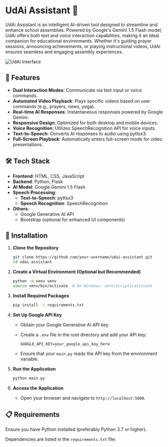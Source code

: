 # UdAi Assistant 🤖

UdAi Assistant is an intelligent AI-driven tool designed to streamline and enhance school assemblies. Powered by Google's Gemini 1.5 Flash model, UdAi offers both text and voice interaction capabilities, making it an ideal companion for educational environments. Whether it's guiding prayer sessions, announcing achievements, or playing instructional videos, UdAi ensures seamless and engaging assembly experiences.

![UdAi Interface]([path_to_screenshot.png](https://github.com/INTROX-AI/INTROX-AI/blob/eceefd0da19781bd943052b117ad97ed3fea77e1/assets/screenshotudai.jpeg))

## 🌟 Features

- **Dual Interaction Modes**: Communicate via text input or voice commands.
- **Automated Video Playback**: Plays specific videos based on user commands (e.g., prayers, news, yoga).
- **Real-time AI Responses**: Instantaneous responses powered by Google Gemini.
- **Responsive Design**: Optimized for both desktop and mobile devices.
- **Voice Recognition**: Utilizes SpeechRecognition API for voice inputs.
- **Text-to-Speech**: Converts AI responses to audio using pyttsx3.
- **Full-Screen Playback**: Automatically enters full-screen mode for video presentations.

## 🛠️ Tech Stack

- **Frontend**: HTML, CSS, JavaScript
- **Backend**: Python, Flask
- **AI Model**: Google Gemini 1.5 Flash
- **Speech Processing**:
  - **Text-to-Speech**: pyttsx3
  - **Speech Recognition**: SpeechRecognition
- **Others**:
  - Google Generative AI API
  - Bootstrap (optional for enhanced UI components)

## 🚀 Installation

1. **Clone the Repository**

   ```bash
   git clone https://github.com/your-username/udai-assistant.git
   cd udai-assistant
   ```

2. **Create a Virtual Environment (Optional but Recommended)**

   ```bash
   python -m venv venv
   source venv/bin/activate  # On Windows: venv\Scripts\activate
   ```

3. **Install Required Packages**

   ```bash
   pip install -r requirements.txt
   ```

4. **Set Up Google API Key**

   - Obtain your Google Generative AI API key.
   - Create a `.env` file in the root directory and add your API key:

     ```env
     GOOGLE_API_KEY=your_google_api_key_here
     ```

   - Ensure that your `main.py` reads the API key from the environment variable.

5. **Run the Application**

   ```bash
   python main.py
   ```

6. **Access the Application**

   - Open your browser and navigate to `http://localhost:5000`.

## 📋 Requirements

Ensure you have Python installed (preferably Python 3.7 or higher).

Dependencies are listed in the `requirements.txt` file:
